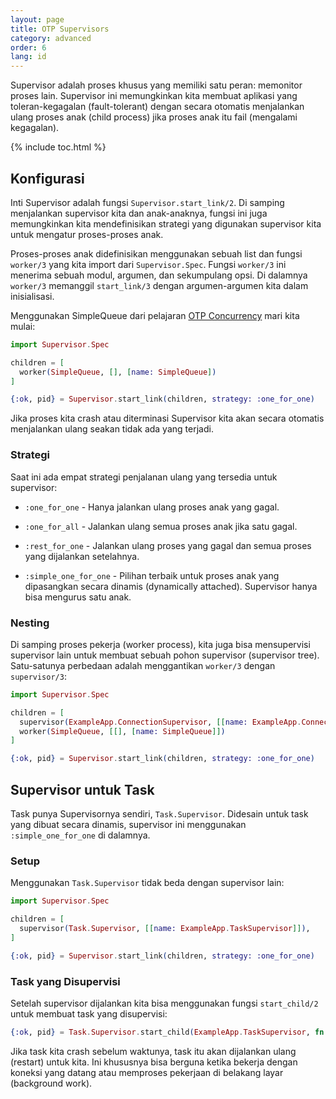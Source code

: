 ```yaml
---
layout: page
title: OTP Supervisors
category: advanced
order: 6
lang: id
---
```


Supervisor adalah proses khusus yang memiliki satu peran: memonitor proses lain. Supervisor ini memungkinkan kita membuat aplikasi yang toleran-kegagalan (fault-tolerant) dengan secara otomatis menjalankan ulang proses anak (child process) jika proses anak itu fail (mengalami kegagalan).

{% include toc.html %}

## Konfigurasi

Inti Supervisor adalah fungsi `Supervisor.start_link/2`.  Di samping menjalankan supervisor kita dan anak-anaknya, fungsi ini juga memungkinkan kita mendefinisikan strategi yang digunakan supervisor kita untuk mengatur proses-proses anak.

Proses-proses anak didefinisikan menggunakan sebuah list dan fungsi `worker/3` yang kita import dari `Supervisor.Spec`.  Fungsi `worker/3` ini menerima sebuah modul, argumen, dan sekumpulang opsi.  Di dalamnya `worker/3` memanggil `start_link/3` dengan argumen-argumen kita dalam inisialisasi.

Menggunakan SimpleQueue dari pelajaran [OTP Concurrency](/id/lessons/advanced/otp-concurrency) mari kita mulai:

```elixir
import Supervisor.Spec

children = [
  worker(SimpleQueue, [], [name: SimpleQueue])
]

{:ok, pid} = Supervisor.start_link(children, strategy: :one_for_one)
```

Jika proses kita crash atau diterminasi Supervisor kita akan secara otomatis menjalankan ulang seakan tidak ada yang terjadi.

### Strategi

Saat ini ada empat strategi penjalanan ulang yang tersedia untuk supervisor:

+ `:one_for_one` - Hanya jalankan ulang proses anak yang gagal.

+ `:one_for_all` - Jalankan ulang semua proses anak jika satu gagal.

+ `:rest_for_one` - Jalankan ulang proses yang gagal dan semua proses yang dijalankan setelahnya.

+ `:simple_one_for_one` - Pilihan terbaik untuk proses anak yang dipasangkan secara dinamis (dynamically attached). Supervisor hanya bisa mengurus satu anak.

### Nesting

Di samping proses pekerja (worker process), kita juga bisa mensupervisi supervisor lain untuk membuat sebuah pohon supervisor (supervisor tree).  Satu-satunya perbedaan adalah menggantikan `worker/3` dengan `supervisor/3`:

```elixir
import Supervisor.Spec

children = [
  supervisor(ExampleApp.ConnectionSupervisor, [[name: ExampleApp.ConnectionSupervisor]]),
  worker(SimpleQueue, [[], [name: SimpleQueue]])
]

{:ok, pid} = Supervisor.start_link(children, strategy: :one_for_one)
```

## Supervisor untuk Task

Task punya Supervisornya sendiri, `Task.Supervisor`.  Didesain untuk task yang dibuat secara dinamis, supervisor ini menggunakan `:simple_one_for_one` di dalamnya.

### Setup

Menggunakan `Task.Supervisor` tidak beda dengan supervisor lain:

```elixir
import Supervisor.Spec

children = [
  supervisor(Task.Supervisor, [[name: ExampleApp.TaskSupervisor]]),
]

{:ok, pid} = Supervisor.start_link(children, strategy: :one_for_one)
```

### Task yang Disupervisi

Setelah supervisor dijalankan kita bisa menggunakan fungsi `start_child/2` untuk membuat task yang disupervisi:

```elixir
{:ok, pid} = Task.Supervisor.start_child(ExampleApp.TaskSupervisor, fn -> background_work end)
```

Jika task kita crash sebelum waktunya, task itu akan dijalankan ulang (restart) untuk kita.  Ini khususnya bisa berguna ketika bekerja dengan koneksi yang datang atau memproses pekerjaan di belakang layar (background work).
